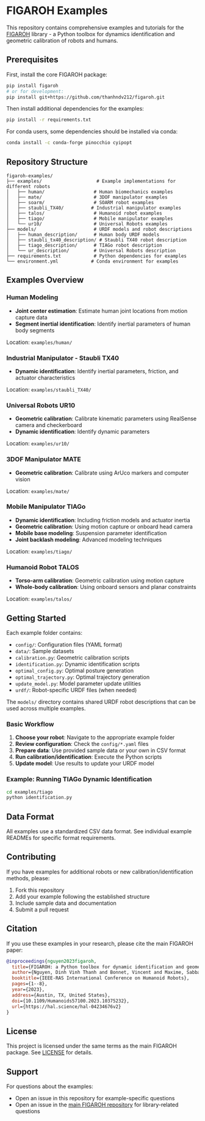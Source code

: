 # FIGAROH Examples

This repository contains comprehensive examples and tutorials for the [FIGAROH](https://github.com/thanhndv212/figaroh) library - a Python toolbox for dynamics identification and geometric calibration of robots and humans.

## Prerequisites

First, install the core FIGAROH package:

```bash
pip install figaroh
# or for development:
pip install git+https://github.com/thanhndv212/figaroh.git
```

Then install additional dependencies for the examples:

```bash
pip install -r requirements.txt
```

For conda users, some dependencies should be installed via conda:

```bash
conda install -c conda-forge pinocchio cyipopt
```

## Repository Structure

```
figaroh-examples/
├── examples/                    # Example implementations for different robots
│   ├── human/                  # Human biomechanics examples
│   ├── mate/                   # 3DOF manipulator examples  
│   ├── soarm/                  # SOARM robot examples
│   ├── staubli_TX40/          # Industrial manipulator examples
│   ├── talos/                  # Humanoid robot examples
│   ├── tiago/                  # Mobile manipulator examples
│   └── ur10/                   # Universal Robots examples
├── models/                     # URDF models and robot descriptions
│   ├── human_description/      # Human body URDF models
│   ├── staubli_tx40_description/ # Staubli TX40 robot description
│   ├── tiago_description/      # TIAGo robot description
│   └── ur_description/         # Universal Robots description
├── requirements.txt            # Python dependencies for examples
└── environment.yml            # Conda environment for examples
```

## Examples Overview

### Human Modeling
- **Joint center estimation**: Estimate human joint locations from motion capture data
- **Segment inertial identification**: Identify inertial parameters of human body segments

Location: `examples/human/`

### Industrial Manipulator - Staubli TX40
- **Dynamic identification**: Identify inertial parameters, friction, and actuator characteristics

Location: `examples/staubli_TX40/`

### Universal Robots UR10
- **Geometric calibration**: Calibrate kinematic parameters using RealSense camera and checkerboard
- **Dynamic identification**: Identify dynamic parameters

Location: `examples/ur10/`

### 3DOF Manipulator MATE
- **Geometric calibration**: Calibrate using ArUco markers and computer vision

Location: `examples/mate/`

### Mobile Manipulator TIAGo
- **Dynamic identification**: Including friction models and actuator inertia
- **Geometric calibration**: Using motion capture or onboard head camera
- **Mobile base modeling**: Suspension parameter identification
- **Joint backlash modeling**: Advanced modeling techniques

Location: `examples/tiago/`

### Humanoid Robot TALOS
- **Torso-arm calibration**: Geometric calibration using motion capture
- **Whole-body calibration**: Using onboard sensors and planar constraints

Location: `examples/talos/`

## Getting Started

Each example folder contains:
- `config/`: Configuration files (YAML format)
- `data/`: Sample datasets
- `calibration.py`: Geometric calibration scripts
- `identification.py`: Dynamic identification scripts
- `optimal_config.py`: Optimal posture generation
- `optimal_trajectory.py`: Optimal trajectory generation
- `update_model.py`: Model parameter update utilities
- `urdf/`: Robot-specific URDF files (when needed)

The `models/` directory contains shared URDF robot descriptions that can be used across multiple examples.

### Basic Workflow

1. **Choose your robot**: Navigate to the appropriate example folder
2. **Review configuration**: Check the `config/*.yaml` files
3. **Prepare data**: Use provided sample data or your own in CSV format
4. **Run calibration/identification**: Execute the Python scripts
5. **Update model**: Use results to update your URDF model

### Example: Running TIAGo Dynamic Identification

```bash
cd examples/tiago
python identification.py
```

## Data Format

All examples use a standardized CSV data format. See individual example READMEs for specific format requirements.

## Contributing

If you have examples for additional robots or new calibration/identification methods, please:

1. Fork this repository
2. Add your example following the established structure
3. Include sample data and documentation
4. Submit a pull request

## Citation

If you use these examples in your research, please cite the main FIGAROH paper:

```bibtex
@inproceedings{nguyen2023figaroh,
  title={FIGAROH: a Python toolbox for dynamic identification and geometric calibration of robots and humans},
  author={Nguyen, Dinh Vinh Thanh and Bonnet, Vincent and Maxime, Sabbah and Gautier, Maxime and Fernbach, Pierre and others},
  booktitle={IEEE-RAS International Conference on Humanoid Robots},
  pages={1--8},
  year={2023},
  address={Austin, TX, United States},
  doi={10.1109/Humanoids57100.2023.10375232},
  url={https://hal.science/hal-04234676v2}
}
```

## License

This project is licensed under the same terms as the main FIGAROH package. See [LICENSE](https://github.com/thanhndv212/figaroh/blob/main/LICENSE) for details.

## Support

For questions about the examples:
- Open an issue in this repository for example-specific questions
- Open an issue in the [main FIGAROH repository](https://github.com/thanhndv212/figaroh/issues) for library-related questions
